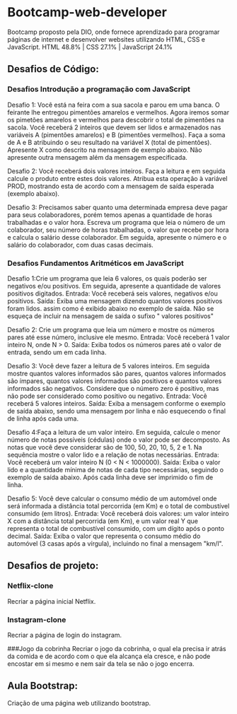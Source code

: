 # Bootcamp-web-developer
 Bootcamp proposto pela DIO, onde fornece aprendizado para programar páginas de internet e desenvolver websites utilizando HTML, CSS e JavaScript.
HTML
48.8% |
CSS
27.1% |
JavaScript
24.1%

## Desafios de Código:

### Desafios Introdução a programação com JavaScript
Desafio 1: Você está na feira com a sua sacola e parou em uma banca. O feirante lhe entregou pimentões amarelos e vermelhos. Agora iremos somar os pimetões amarelos e vermelhos para descobrir o total de pimentões na sacola. Você receberá 2 inteiros que devem ser lidos e armazenados nas variáveis A (pimentões amarelos) e B (pimentões vermelhos). Faça a soma de A e B atribuindo o seu resultado na variável X (total de pimentões). Apresente X como descrito na mensagem de exemplo abaixo. Não apresente outra mensagem além da mensagem especificada.

Desafio 2: Você receberá dois valores inteiros. Faça a leitura e em seguida calcule o produto entre estes dois valores. Atribua esta operação à variável PROD, mostrando esta de acordo com a mensagem de saída esperada (exemplo abaixo).

Desafio 3: Precisamos saber quanto uma determinada empresa deve pagar para seus colaboradores, porém temos apenas a quantidade de horas trabalhadas e o valor hora. Escreva um programa que leia o número de um colaborador, seu número de horas trabalhadas, o valor que recebe por hora e calcula o salário desse colaborador. Em seguida, apresente o número e o salário do colaborador, com duas casas decimais.


### Desafios Fundamentos Aritméticos em JavaScript
Desafio 1:Crie um programa que leia 6 valores, os quais poderão ser negativos e/ou positivos. Em seguida, apresente a quantidade de valores positivos digitados. Entrada: Você receberá seis valores, negativos e/ou positivos. Saída: Exiba uma mensagem dizendo quantos valores positivos foram lidos. assim como é exibido abaixo no exemplo de saída. Não se esqueça de incluir na mensagem de saída o sufixo " valores positivos"

Desafio 2: Crie um programa que leia um número e mostre os números pares até esse número, inclusive ele mesmo. Entrada: Você receberá 1 valor inteiro N, onde N > 0. Saída: Exiba todos os números pares até o valor de entrada, sendo um em cada linha.

Desafio 3: Você deve fazer a leitura de 5 valores inteiros. Em seguida mostre quantos valores informados são pares, quantos valores informados são ímpares, quantos valores informados são positivos e quantos valores informados são negativos. Considere que o número zero é positivo, mas não pode ser considerado como positivo ou negativo. Entrada: Você receberá 5 valores inteiros. Saída: Exiba a mensagem conforme o exemplo de saída abaixo, sendo uma mensagem por linha e não esquecendo o final de linha após cada uma.

Desafio 4:Faça a leitura de um valor inteiro. Em seguida, calcule o menor número de notas possíveis (cédulas) onde o valor pode ser decomposto. As notas que você deve considerar são de 100, 50, 20, 10, 5, 2 e 1. Na sequência mostre o valor lido e a relação de notas necessárias. Entrada: Você receberá um valor inteiro N (0 < N < 1000000). Saída: Exiba o valor lido e a quantidade mínima de notas de cada tipo necessárias, seguindo o exemplo de saída abaixo. Após cada linha deve ser imprimido o fim de linha.

Desafio 5: Você deve calcular o consumo médio de um automóvel onde será informada a distância total percorrida (em Km) e o total de combustível consumido (em litros). Entrada: Você receberá dois valores: um valor inteiro X com a distância total percorrida (em Km), e um valor real Y que representa o total de combustível consumido, com um dígito após o ponto decimal. Saída: Exiba o valor que representa o consumo médio do automóvel (3 casas após a vírgula), incluindo no final a mensagem "km/l".

## Desafios de projeto:

### Netflix-clone
Recriar a página inicial Netflix. 

### Instagram-clone
Recriar a página de login do instagram. 

###Jogo da cobrinha
Recriar o jogo da cobrinha, o qual ela precisa ir atrás da comida e de acordo com o que ela alcança ela cresce, e não pode encostar em si mesmo e nem sair da tela se não o jogo encerra. 

## Aula Bootstrap:
Criação de uma página web utilizando bootstrap.
